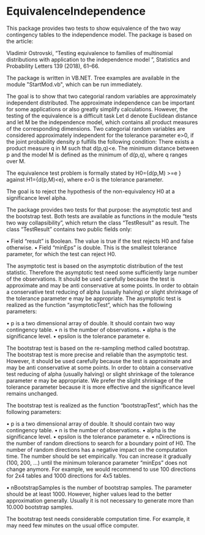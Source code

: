 ﻿# EquivalenceIndependence
This package provides two tests to show equivalence of the two way contingency tables to the independence model.
The package is based on the article:

Vladimir Ostrovski, “Testing equivalence to families of multinomial distributions with application to the independence model
”, 
Statistics and Probability Letters 139 (2018), 61–66.

The package is written in VB.NET. Tree examples are available in the module "StartMod.vb", which can be run immediately.

The goal is to show that two categorial random variables are approximately independent distributed. 
The approximate independence can be important for some applications or also greatly simplify calculations. 
However, the testing of the equivalence is a difficult task
Let d denote Euclidean distance and let M be the independence model, 
which contains all product measures of the corresponding dimensions. 
Two categorial random variables are considered approximately independent for the tolerance parameter e>0, 
if the joint probability density p fulfills the following condition: 
There exists a product measure q in M such that d(p,q)<e. 
The minimum distance between p and the model M is defined as the minimum  of d(p,q), where q ranges over M.
 
The equivalence test problem is formally stated by 
H0={d(p,M) >=e } against H1={d(p,M)<e}, where e>0 is the tolerance parameter.
 
The goal is to reject the hypothesis of the non-equivalency H0   at a significance level alpha.

The package provides two tests for that purpose: the asymptotic test and the bootstrap test. 
Both tests are available as functions in the module “tests two way collapsibility”, 
which return the class “TestResult” as result. The class “TestResult” contains two public fields only:

• Field “result” is Boolean. The value is true if the test rejects H0 and false otherwise.
• Field “minEps” is double. This is the smallest tolerance parameter, for which the test can reject H0.

The asymptotic test is based on the asymptotic distribution of the test statistic. 
Therefore the asymptotic test need some sufficiently large number of the observations. 
It should be used carefully because the test is approximate and may be anti conservative at some points. 
In order to obtain a conservative test reducing of alpha  (usually halving) or 
slight shrinkage of the tolerance parameter e may be appropriate. 
The asymptotic test is realized as the function “asymptoticTest”, which has the following parameters:

• p is a two dimensional array of double. It should contain two way contingency table.
• n is the number of observations.
• alpha is the significance level.
• epsilon is the tolerance parameter e.

The bootstrap test is based on the re-sampling method called bootstrap. 
The bootstrap test is more precise and reliable than the asymptotic test. 
However, it should be used carefully because the test is approximate and may be anti conservative at some points. 
In order to obtain a conservative test reducing of alpha  (usually halving) or 
slight shrinkage of the tolerance parameter e may be appropriate. 
We prefer the slight shrinkage of the tolerance parameter 
because it is more effective and the significance level remains unchanged. 

The bootstrap test is realized as the function “bootstrapTest”, which has the following parameters:

• p is a two dimensional array of double. It should contain two way contingency table.
• n is the number of observations.
• alpha is the significance level.
• epsilon is the tolerance parameter e.
• nDirections is the number of random directions to search for a boundary point of H0.
  The number of random directions has a negative impact on the computation time. 
  The number should be set empirically. You can increase it gradually (100, 200, ...) 
  until the minimum tolerance parameter “minEps” does not change anymore. 
  For example, we would recommend to use 100 directions for 2x4 tables and 1000 directions for 4x5 tables.

• nBootstrapSamples is the number of bootstrap samples. The parameter should be at least 1000. 
  However, higher values lead to the better approximation generally.
  Usually it is not necessary to generate more than 10.000 bootstrap samples.

The bootstrap test needs considerable computation time. For example, it may need few minutes on the usual office computer.
